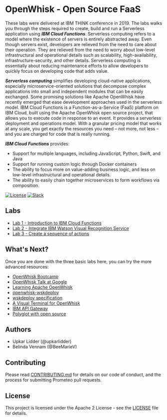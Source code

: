 # OpenWhisk - Open Source FaaS

These labs were delivered at IBM THINK conference in 2019. The labs walks you through the steps required to create, build and run a Serverless application using _**IBM Cloud Functions**_. Serverless computing refers to a model where the existence of servers is entirely abstracted away. Even though servers exist, developers are relieved from the need to care about their operation. They are relieved from the need to worry about low-level infrastructural and operational details such as scalability, high-availability, infrastructure-security, and other details. Serverless computing is essentially about reducing maintenance efforts to allow developers to quickly focus on developing code that adds value.

_**Serverless computing**_ simplifies developing cloud-native applications, especially microservice-oriented solutions that decompose complex applications into small and independent modules that can be easily exchanged. Some promising solutions like Apache OpenWhisk have recently emerged that ease development approaches used in the serverless model. IBM Cloud Functions is a Function-as-a-Service (FaaS) platform on IBM Cloud, built using the Apache OpenWhisk open source project, that allows you to execute code in response to an event.
It provides a serverless deployment and operations model. With a granular pricing model that works at any scale, you get exactly the resources you need – not more, not less – and you are charged for code that is really running. 

_**IBM Cloud Functions**_ provides:
* Support for multiple languages, including JavaScript, Python, Swift, and Java
* Support for running custom logic through Docker containers
* The ability to focus more on value-adding business logic, and less on low-level infrastructural and operational details.
* The ability to easily chain together microservices to form workflows via composition.  

[![License](https://img.shields.io/badge/License-Apache2-blue.svg)](https://www.apache.org/licenses/LICENSE-2.0) [![Slack](https://img.shields.io/badge/Join-Slack-blue)](https://callforcode.org/slack)

## Labs
* [Lab 1 - Introduction to IBM Cloud Functions](labs/quicklab1.pdf)
* [Lab 2 - Integrate IBM Watson Visual Recognition Service](labs/quicklab2.pdf)
* [Lab 3 - Create a sequence of actions](labs/quicklab3.pdf)

## What's Next?
Once you are done with the three basic labs here, you can try the more advanced resources:
* [OpenWhisk Bootcamp](https://github.com/upkarlidder/openwhisk-workshops)
* [OpenWhisk Talk at Google](https://www.youtube.com/watch?v=iSmcSdXilHk)
* [Learning Apache OpenWhisk](https://www.amazon.com/Learning-Apache-OpenWhisk-Developing-Serverless-ebook/dp/B07TYSXWNN)
* [openwhisk-wskdeploy](https://github.com/apache/openwhisk-wskdeploy)
* [wskdeploy specification](https://github.com/apache/openwhisk-wskdeploy/tree/master/specification/html)
* [A Visual Terminal for OpenWhisk](https://github.com/kui-shell/oui)
* [IBM API Gateway](https://cloud.ibm.com/docs/api-gateway)
* [Polyglot with open source](https://developer.ibm.com/articles/polyglot-with-open-source-prt-1/)
## Authors
- Upkar Lidder (@upkarlidder)
- Belinda Vennam (@BeeMarieV)

## Contributing

Please read [CONTRIBUTING.md](CONTRIBUTING.md) for details on our code of conduct, and the process for submitting Prometeo pull requests.

## License

This project is licensed under the Apache 2 License - see the [LICENSE](LICENSE) file for details.